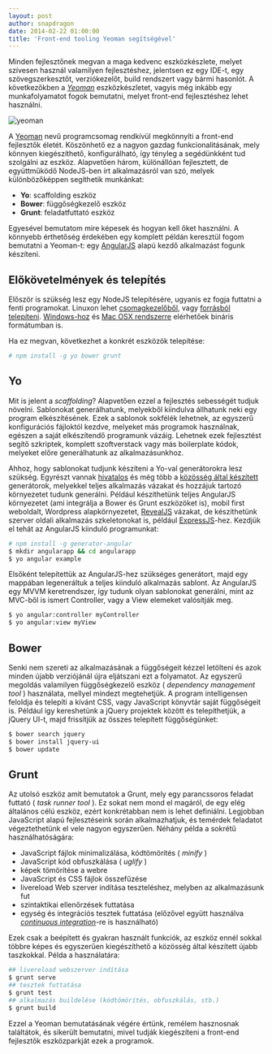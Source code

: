 ```yaml
---
layout: post
author: snapdragon
date: 2014-02-22 01:00:00
title: 'Front-end tooling Yeoman segítségével'
---
```


Minden fejlesztőnek megvan a maga kedvenc eszközkészlete, melyet szívesen használ valamilyen fejlesztéshez, jelentsen ez egy IDE-t, egy szövegszerkesztőt, verziókezelőt, build rendszert vagy bármi hasonlót. A következőkben a _[Yeoman](http://yeoman.io/)_ eszközkészletet, vagyis még inkább egy munkafolyamatot fogok bemutatni, melyet front-end fejlesztéshez lehet használni.

![yeoman](https://warp.sch.bme.hu/img/blobs/redirect/eyJfcmFpbHMiOnsibWVzc2FnZSI6IkJBaHBMQT09IiwiZXhwIjpudWxsLCJwdXIiOiJibG9iX2lkIn19--50d3242d2b291308b0fe3128f813b91a4cff9c17/2014-02-22-yeoman.jpg)

A [Yeoman](http://en.wikipedia.org/wiki/Yeoman) nevű programcsomag rendkívül megkönnyíti a front-end fejlesztők életét. Köszönhető ez a nagyon gazdag funkcionalitásának, mely könnyen kiegészíthető, konfigurálható, így tényleg a segédünkként tud szolgálni az eszköz. Alapvetően három, különállóan fejlesztett, de együttműködő NodeJS-ben írt alkalmazásról van szó, melyek különbözőképpen segíthetik munkánkat:

- **Yo**: scaffolding eszköz
- **Bower**: függőségkezelő eszköz
- **Grunt**: feladatfuttató eszköz

Egyesével bemutatom mire képesek és hogyan kell őket használni. A könnyebb érthetőség érdekében egy komplett példán keresztül fogom bemutatni a Yeoman-t: egy [AngularJS](http://angularjs.org/) alapú kezdő alkalmazást fogunk készíteni.

## Előkövetelmények és telepítés

Először is szükség lesz egy NodeJS telepítésére, ugyanis ez fogja futtatni a fenti programokat. Linuxon lehet [csomagkezelőből](https://github.com/joyent/node/wiki/Installing-Node.js-via-package-manager), vagy [forrásból telepíteni](https://github.com/joyent/node/wiki/installation#wiki-building-on-gnulinux-and-other-unix). [Windows-hoz](https://github.com/joyent/node/wiki/installation#wiki-building-on-windows) és [Mac OSX rendszerre](https://github.com/joyent/node/wiki/installation#wiki-mac-osx) elérhetőek bináris formátumban is.

Ha ez megvan, következhet a konkrét eszközök telepítése:

```sh
# npm install -g yo bower grunt
```

## Yo

Mit is jelent a _scaffolding_? Alapvetően ezzel a fejlesztés sebességét tudjuk növelni. Sablonokat generálhatunk, melyekből kiindulva állhatunk neki egy program elkészítésének. Ezek a sablonok sokfélék lehetnek, az egyszerű konfigurációs fájloktól kezdve, melyeket más programok használnak, egészen a saját elkészítendő programunk vázáig. Lehetnek ezek fejlesztést segítő szkriptek, komplett szoftverstack vagy más boilerplate kódok, melyeket előre generálhatunk az alkalmazásunkhoz.

Ahhoz, hogy sablonokat tudjunk készíteni a Yo-val generátorokra lesz szükség. Egyrészt vannak [hivatalos](http://yeoman.io/official-generators.html) és még több a [közösség által készített](http://yeoman.io/community-generators.html) generátorok, melyekkel teljes alkalmazás vázakat és hozzájuk tartozó környezetet tudunk generálni. Például készíthetünk teljes AngularJS környezetet (ami integrálja a Bower és Grunt eszközöket is), mobil first weboldalt, Wordpress alapkörnyezetet, [RevealJS](http://lab.hakim.se/reveal-js/#/) vázakat, de készíthetünk szerver oldali alkalmazás szkeletonokat is, például [ExpressJS](http://expressjs.com/)-hez. Kezdjük el tehát az AngularJS kiinduló programunkat:

```sh
# npm install -g generator-angular
$ mkdir angularapp && cd angularapp
$ yo angular example
```

Elsőként telepítettük az AngularJS-hez szükséges generátort, majd egy mappában legeneráltuk a teljes kiinduló alkalmazás sablont. Az AngularJS egy MVVM keretrendszer, így tudunk olyan sablonokat generálni, mint az MVC-ből is ismert Controller, vagy a View elemeket valósítják meg.

```sh
$ yo angular:controller myController
$ yo angular:view myView
```

## Bower

Senki nem szereti az alkalmazásának a függőségeit kézzel letölteni és azok minden újabb verziójánál újra eljátszani ezt a folyamatot. Az egyszerű megoldás valamilyen függőségkezelő eszköz ( _dependency management tool_ ) használata, mellyel mindezt megtehetjük. A program intelligensen feloldja és telepíti a kívánt CSS, vagy JavaScript könyvtár saját függőségeit is. Például így kereshetünk a jQuery projektek között és telepíthetjük, a jQuery UI-t, majd frissítjük az összes telepített függőségünket:

```sh
$ bower search jquery
$ bower install jquery-ui
$ bower update
```

## Grunt

Az utolsó eszköz amit bemutatok a Grunt, mely egy parancssoros feladat futtató ( _task runner tool_ ). Ez sokat nem mond el magáról, de egy elég általános célú eszköz, ezért konkrétabban nem is lehet definiálni. Legjobban JavaScript alapú fejlesztéseink során alkalmazhatjuk, és temérdek feladatot végeztethetünk el vele nagyon egyszerűen. Néhány példa a sokrétű használhatóságára:

- JavaScript fájlok minimalizálása, kódtömörítés ( _minify_ )
- JavaScript kód obfuszkálása ( _uglify_ )
- képek tömörítése a webre
- JavaScript és CSS fájlok összefűzése
- livereload Web szerver indítása teszteléshez, melyben az alkalmazásunk fut
- szintaktikai ellenőrzések futtatása
- egység és integrációs tesztek futtatása (előzővel együtt használva _[continuous integration](http://en.wikipedia.org/wiki/Continuous_integration)_-re is használható)

Ezek csak a beépített és gyakran használt funkciók, az eszköz ennél sokkal többre képes és egyszerűen kiegészíthető a közösség által készített újabb taszkokkal. Példa a használatára:

```sh
## livereload webszerver indítása
$ grunt serve
## tesztek futtatása
$ grunt test
## alkalmazás buildelése (kódtömörítés, obfuszkálás, stb.)
$ grunt build
```

Ezzel a Yeoman bemutatásának végére értünk, remélem hasznosnak találtátok, és sikerült bemutatni, mivel tudják kiegészíteni a front-end fejlesztők eszközparkját ezek a programok.
